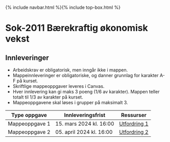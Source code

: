 {% include navbar.html %}{% include top-box.html %}
# Sok-2011 Bærekraftig økonomisk vekst  

## Innleveringer 

- Arbeidskrav er obligatorisk, men inngår ikke i mappen.
- Mappeinnleveringer er obligatoriske, og danner grunnlag for karakter A-F på kurset.
- Skriftlige mappeoppgaver leveres i Canvas.
- Hver innlevering kan gi maks 3 poeng (1/6 av karakter). Mappen teller totalt til 1/3 av karakter på kurset.
- Mappeoppgavene skal løses i grupper på maksimalt 3.


| Type oppgave                       | Innleveringsfrist | Ressurser |
|------------------------------------|-------------------|-----------|
|Mappeoppgave 1                      | 15. mars 2024 kl. 16:00  | [Utfordring 1](https://uit-sok-2011-v2024.github.io/assets/sok2011_utf1_2024.html) |
|Mappeoppgave 2                      | 05. april 2024 kl. 16:00 | [Utfordring 2](https://uit-sok-2011-v2024.github.io/assets/sok2011_utf2_2024.html) |



